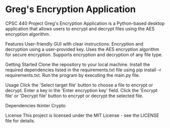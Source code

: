 # Greg's Encryption Application
CPSC 440 Project
Greg's Encryption Application is a Python-based desktop application that allows users to encrypt and decrypt files using the AES encryption algorithm.

Features
User-friendly GUI with clear instructions.
Encryption and decryption using a user-provided key.
Uses the AES encryption algorithm for secure encryption.
Supports encryption and decryption of any file type.

Getting Started
Clone the repository to your local machine.
Install the required dependencies listed in the requirements.txt file using pip install -r requirements.txt.
Run the program by executing the main.py file.

Usage
Click the 'Select target file' button to choose a file to encrypt or decrypt.
Enter a key in the 'Enter encryption key' field.
Click the 'Encrypt file' or 'Decrypt file' button to encrypt or decrypt the selected file.

Dependencies
tkinter
Crypto

License
This project is licensed under the MIT License - see the LICENSE file for details.
